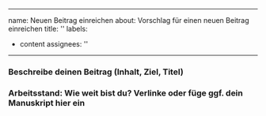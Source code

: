 
---
name: Neuen Beitrag einreichen
about: Vorschlag für einen neuen Beitrag einreichen
title: ''
labels:
- content
assignees: ''
---
<!--
Bei Fragen, wende dich an die Q&A: https://github.com/tum-elaw/BayDiG-wiki/discussions/categories/q-a
-->
### Beschreibe deinen Beitrag (Inhalt, Ziel, Titel)


### Arbeitsstand: Wie weit bist du? Verlinke oder füge ggf. dein Manuskript hier ein
